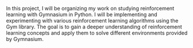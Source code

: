 In this project, I will be organizing my work on studying reinforcement learning with Gymnasium in Python. I will be implementing and experimenting with various reinforcement learning algorithms using the Gym library. The goal is to gain a deeper understanding of reinforcement learning concepts and apply them to solve different environments provided by Gymnasium.
